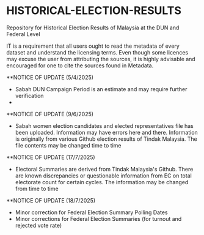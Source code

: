 # HISTORICAL-ELECTION-RESULTS
Repository for Historical Election Results of Malaysia at the DUN and Federal Level

IT is a requirement that all users ought to read the metadata of every dataset and understand the licensing terms. Even though some licences may excuse the user from attributing the sources, it is highly advisable and encouraged for one to cite the sources found in Metadata.

**NOTICE OF UPDATE (5/4/2025)
- Sabah DUN Campaign Period is an estimate and may require further verification
- 
**NOTICE OF UPDATE (9/6/2025)
- Sabah women election candidates and elected representatives file has been uploaded. Information may have errors here and there. Information is originally from various Github election results of Tindak Malaysia. The file contents may be changed time to time

**NOTICE OF UPDATE (17/7/2025)
- Electoral Summaries are derived from Tindak Malaysia's Github. There are known discrepancies or questionable information from EC on total electorate count for certain cycles. The information may be changed from time to time

**NOTICE OF UPDATE (18/7/2025)
- Minor correction for Federal Election Summary Polling Dates
- Minor corrections for Federal Election Summaries (for turnout and rejected vote rate)
